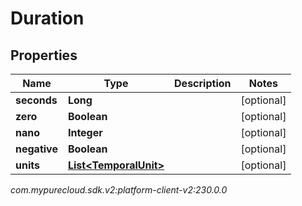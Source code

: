 # Duration


## Properties

| Name | Type | Description | Notes |
| ------------ | ------------- | ------------- | ------------- |
| **seconds** | **Long** |  |  [optional] |
| **zero** | **Boolean** |  |  [optional] |
| **nano** | **Integer** |  |  [optional] |
| **negative** | **Boolean** |  |  [optional] |
| **units** | [**List&lt;TemporalUnit&gt;**](TemporalUnit) |  |  [optional] |




_com.mypurecloud.sdk.v2:platform-client-v2:230.0.0_
